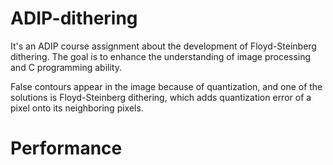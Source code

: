 # ADIP-dithering
It's an ADIP course assignment about the development of Floyd-Steinberg dithering. The goal is to enhance the understanding of image processing and C programming ability.

False contours appear in the image because of quantization, and one of the solutions is Floyd-Steinberg dithering, which adds quantization error of a pixel onto its neighboring pixels. 

# Performance

